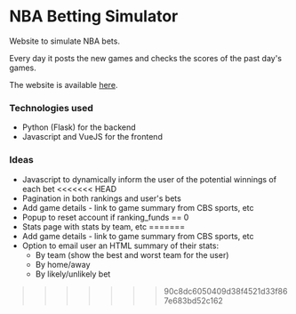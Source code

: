# NBA Betting Simulator

Website to simulate NBA bets.

Every day it posts the new games and checks the scores of the past day's games.

The website is available <a href="http://nbabettingsimulator.com">here</a>.

### Technologies used

* Python (Flask) for the backend
* Javascript and VueJS for the frontend

### Ideas

* Javascript to dynamically inform the user of the potential winnings of each bet
<<<<<<< HEAD
* Pagination in both rankings and user's bets
* Add game details - link to game summary from CBS sports, etc
* Popup to reset account if ranking_funds == 0
* Stats page with stats by team, etc
=======
* Add game details - link to game summary from CBS sports, etc
* Option to email user an HTML summary of their stats:
  * By team (show the best and worst team for the user)
  * By home/away
  * By likely/unlikely bet
  
>>>>>>> 90c8dc6050409d38f4521d33f867e683bd52c162
